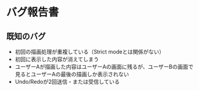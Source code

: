 # バグ報告書

## 既知のバグ

- 初回の描画処理が重複している（Strict modeとは関係がない）
- 初回に表示した内容が消えてしまう
- ユーザーAが描画した内容はユーザーAの画面に残るが、ユーザーBの画面で見るとユーザーAの最後の描画しか表示されない
- Undo/Redoが2回送信・または受信している

